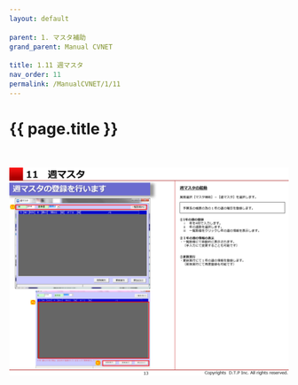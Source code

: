 ```yaml
---
layout: default

parent: 1. マスタ補助
grand_parent: Manual CVNET

title: 1.11 週マスタ
nav_order: 11
permalink: /ManualCVNET/1/11
---
```


# {{ page.title }} <br/><br/>

<a href="/img/MasterHojo/MH14.PNG" target="_blank">
<img src="/img/MasterHojo/MH14.PNG" alt="login image"></a>

